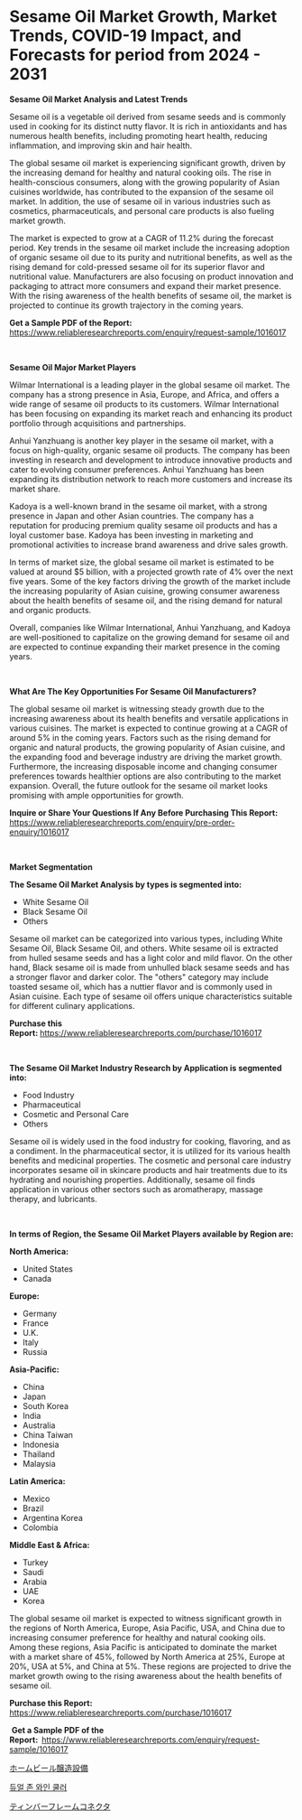 <p><h1>Sesame Oil Market Growth, Market Trends, COVID-19 Impact, and Forecasts for period from 2024 - 2031</h1></p><p><strong>Sesame Oil Market Analysis and Latest Trends</strong></p>
<p><p>Sesame oil is a vegetable oil derived from sesame seeds and is commonly used in cooking for its distinct nutty flavor. It is rich in antioxidants and has numerous health benefits, including promoting heart health, reducing inflammation, and improving skin and hair health.</p><p>The global sesame oil market is experiencing significant growth, driven by the increasing demand for healthy and natural cooking oils. The rise in health-conscious consumers, along with the growing popularity of Asian cuisines worldwide, has contributed to the expansion of the sesame oil market. In addition, the use of sesame oil in various industries such as cosmetics, pharmaceuticals, and personal care products is also fueling market growth.</p><p>The market is expected to grow at a CAGR of 11.2% during the forecast period. Key trends in the sesame oil market include the increasing adoption of organic sesame oil due to its purity and nutritional benefits, as well as the rising demand for cold-pressed sesame oil for its superior flavor and nutritional value. Manufacturers are also focusing on product innovation and packaging to attract more consumers and expand their market presence. With the rising awareness of the health benefits of sesame oil, the market is projected to continue its growth trajectory in the coming years.</p></p>
<p><strong>Get a Sample PDF of the Report:&nbsp;</strong> <a href="https://www.reliableresearchreports.com/enquiry/request-sample/1016017">https://www.reliableresearchreports.com/enquiry/request-sample/1016017</a></p>
<p>&nbsp;</p>
<p><strong>Sesame Oil Major Market Players</strong></p>
<p><p>Wilmar International is a leading player in the global sesame oil market. The company has a strong presence in Asia, Europe, and Africa, and offers a wide range of sesame oil products to its customers. Wilmar International has been focusing on expanding its market reach and enhancing its product portfolio through acquisitions and partnerships. </p><p>Anhui Yanzhuang is another key player in the sesame oil market, with a focus on high-quality, organic sesame oil products. The company has been investing in research and development to introduce innovative products and cater to evolving consumer preferences. Anhui Yanzhuang has been expanding its distribution network to reach more customers and increase its market share.</p><p>Kadoya is a well-known brand in the sesame oil market, with a strong presence in Japan and other Asian countries. The company has a reputation for producing premium quality sesame oil products and has a loyal customer base. Kadoya has been investing in marketing and promotional activities to increase brand awareness and drive sales growth.</p><p>In terms of market size, the global sesame oil market is estimated to be valued at around $5 billion, with a projected growth rate of 4% over the next five years. Some of the key factors driving the growth of the market include the increasing popularity of Asian cuisine, growing consumer awareness about the health benefits of sesame oil, and the rising demand for natural and organic products.</p><p>Overall, companies like Wilmar International, Anhui Yanzhuang, and Kadoya are well-positioned to capitalize on the growing demand for sesame oil and are expected to continue expanding their market presence in the coming years.</p></p>
<p>&nbsp;</p>
<p><strong>What Are The Key Opportunities For Sesame Oil Manufacturers?</strong></p>
<p><p>The global sesame oil market is witnessing steady growth due to the increasing awareness about its health benefits and versatile applications in various cuisines. The market is expected to continue growing at a CAGR of around 5% in the coming years. Factors such as the rising demand for organic and natural products, the growing popularity of Asian cuisine, and the expanding food and beverage industry are driving the market growth. Furthermore, the increasing disposable income and changing consumer preferences towards healthier options are also contributing to the market expansion. Overall, the future outlook for the sesame oil market looks promising with ample opportunities for growth.</p></p>
<p><strong>Inquire or Share Your Questions If Any Before Purchasing This Report:</strong> <a href="https://www.reliableresearchreports.com/enquiry/pre-order-enquiry/1016017">https://www.reliableresearchreports.com/enquiry/pre-order-enquiry/1016017</a></p>
<p>&nbsp;</p>
<p><strong>Market Segmentation</strong></p>
<p><strong>The Sesame Oil Market Analysis by types is segmented into:</strong></p>
<p><ul><li>White Sesame Oil</li><li>Black Sesame Oil</li><li>Others</li></ul></p>
<p><p>Sesame oil market can be categorized into various types, including White Sesame Oil, Black Sesame Oil, and others. White sesame oil is extracted from hulled sesame seeds and has a light color and mild flavor. On the other hand, Black sesame oil is made from unhulled black sesame seeds and has a stronger flavor and darker color. The "others" category may include toasted sesame oil, which has a nuttier flavor and is commonly used in Asian cuisine. Each type of sesame oil offers unique characteristics suitable for different culinary applications.</p></p>
<p><strong>Purchase this Report:&nbsp;</strong><a href="https://www.reliableresearchreports.com/purchase/1016017">https://www.reliableresearchreports.com/purchase/1016017</a></p>
<p>&nbsp;</p>
<p><strong>The Sesame Oil Market Industry Research by Application is segmented into:</strong></p>
<p><ul><li>Food Industry</li><li>Pharmaceutical</li><li>Cosmetic and Personal Care</li><li>Others</li></ul></p>
<p><p>Sesame oil is widely used in the food industry for cooking, flavoring, and as a condiment. In the pharmaceutical sector, it is utilized for its various health benefits and medicinal properties. The cosmetic and personal care industry incorporates sesame oil in skincare products and hair treatments due to its hydrating and nourishing properties. Additionally, sesame oil finds application in various other sectors such as aromatherapy, massage therapy, and lubricants.</p></p>
<p>&nbsp;</p>
<p><strong>In terms of Region, the Sesame Oil Market Players available by Region are:</strong></p>
<p>
    <p> <strong> North America: </strong>
        <ul>
            <li>United States</li>
            <li>Canada</li>
        </ul>
        </p> 
    <p> <strong> Europe: </strong>
        <ul>
            <li>Germany</li>
            <li>France</li>
            <li>U.K.</li>
            <li>Italy</li>
            <li>Russia</li>
        </ul>
        </p> 
    <p> <strong> Asia-Pacific: </strong>
        <ul>
            <li>China</li>
            <li>Japan</li>
            <li>South Korea</li>
            <li>India</li>
            <li>Australia</li>
            <li>China Taiwan</li>
            <li>Indonesia</li>
            <li>Thailand</li>
            <li>Malaysia</li>
        </ul>
        </p> 
    <p> <strong> Latin America: </strong>
        <ul>
            <li>Mexico</li>
            <li>Brazil</li>
            <li>Argentina Korea</li>
            <li>Colombia</li>
        </ul>
        </p> 
    <p> <strong> Middle East & Africa: </strong>
        <ul>
            <li>Turkey</li>
            <li>Saudi</li>
            <li>Arabia</li>
            <li>UAE</li>
            <li>Korea</li>
        </ul>
    </p>
    </p>
<p><p>The global sesame oil market is expected to witness significant growth in the regions of North America, Europe, Asia Pacific, USA, and China due to increasing consumer preference for healthy and natural cooking oils. Among these regions, Asia Pacific is anticipated to dominate the market with a market share of 45%, followed by North America at 25%, Europe at 20%, USA at 5%, and China at 5%. These regions are projected to drive the market growth owing to the rising awareness about the health benefits of sesame oil.</p></p>
<p><strong>Purchase this Report: </strong><a href="https://www.reliableresearchreports.com/purchase/1016017">https://www.reliableresearchreports.com/purchase/1016017</a></p>
<p>&nbsp;<strong>Get a Sample PDF of the Report:&nbsp;&nbsp;</strong><a href="https://www.reliableresearchreports.com/enquiry/request-sample/1016017">https://www.reliableresearchreports.com/enquiry/request-sample/1016017</a></p>
<p><strong></strong></p>
<p><p><a href="https://medium.com/@lillianamurazik2023/%E3%83%9B%E3%83%BC%E3%83%A0%E3%83%93%E3%83%BC%E3%83%AB%E9%86%B8%E9%80%A0%E7%94%A8%E5%93%81%E5%B8%82%E5%A0%B4%E3%81%AE%E8%A6%8F%E6%A8%A1%E3%81%AF-%E3%82%B0%E3%83%AD%E3%83%BC%E3%83%90%E3%83%AB%E7%94%A3%E6%A5%AD%E3%81%AB%E3%81%8A%E3%81%91%E3%82%8B%E6%9C%80%E8%89%AF%E3%81%AE%E3%83%9E%E3%83%BC%E3%82%B1%E3%83%86%E3%82%A3%E3%83%B3%E3%82%B0%E3%83%81%E3%83%A3%E3%83%8D%E3%83%AB%E3%82%92%E6%98%8E%E3%82%89%E3%81%8B%E3%81%AB%E3%81%97%E3%81%BE%E3%81%99-63f873855f90">ホームビール醸造設備</a></p><p><a href="https://medium.com/@waynewood21/%EB%93%80%EC%96%BC-%EC%A1%B4-%EC%99%80%EC%9D%B8-%EC%BF%A8%EB%9F%AC-%EC%8B%9C%EC%9E%A5-%EC%8B%9C%EC%9E%A5-%EC%A0%90%EC%9C%A0%EC%9C%A8-%EC%8B%9C%EC%9E%A5-%ED%8A%B8%EB%A0%8C%EB%93%9C-%EB%B0%8F-%EB%AF%B8%EB%9E%98-%EC%84%B1%EC%9E%A5-%ED%83%90%EC%83%89-0869c6422a4e">듀얼 존 와인 쿨러</a></p><p><a href="https://medium.com/@saigekulas/%E6%9C%A8%E9%80%A0%E3%83%95%E3%83%AC%E3%83%BC%E3%83%A0%E3%82%B3%E3%83%8D%E3%82%AF%E3%82%BF%E3%83%BC%E5%B8%82%E5%A0%B4%E3%81%AE%E8%A6%8B%E9%80%9A%E3%81%97-%E5%B8%82%E5%A0%B4%E5%8B%95%E5%90%91-%E6%88%90%E9%95%B7-2024%E5%B9%B4%E3%81%8B%E3%82%892031%E5%B9%B4%E3%81%BE%E3%81%A7%E3%81%AE%E4%BA%88%E6%B8%AC-57c49551c018">ティンバーフレームコネクタ</a></p></p>